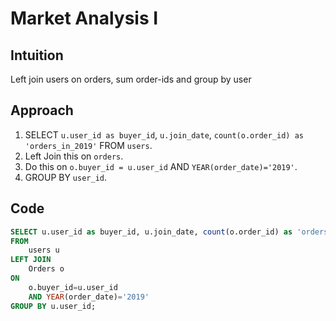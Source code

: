 # Market Analysis I
## Intuition
Left join users on orders, sum order-ids and group by user

## Approach
1. SELECT `u.user_id as buyer_id`, `u.join_date`, `count(o.order_id) as 'orders_in_2019'` FROM `users`.
2. Left Join this on `orders`.
3. Do this on `o.buyer_id = u.user_id` AND `YEAR(order_date)='2019'`.
4. GROUP BY `user_id`.

## Code
```sql
SELECT u.user_id as buyer_id, u.join_date, count(o.order_id) as 'orders_in_2019'
FROM
    users u
LEFT JOIN
    Orders o
ON
    o.buyer_id=u.user_id
    AND YEAR(order_date)='2019'
GROUP BY u.user_id;
```